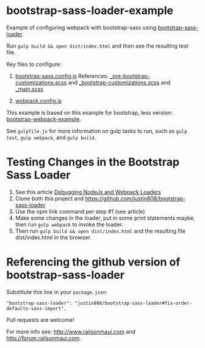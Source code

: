 bootstrap-sass-loader-example
=========================

Example of configuring webpack with bootstrap-sass using [bootstrap-sass-loader](https://github.com/shakacode/bootstrap-sass-loader).

Run `gulp build && open dist/index.html` and then see the resulting test file.

Key files to configure:

1. [bootstrap-sass.config.js](https://github.com/shakacode/bootstrap-sass-loader-example/blob/master/bootstrap-sass.config.js)
   References: [_pre-bootstrap-customizations.scss](https://github.com/justin808/bootstrap-sass-loader-example/blob/master/_pre-bootstrap-customizations.scss) 
   and [_bootstrap-customizations.scss](https://github.com/justin808/bootstrap-sass-loader-example/blob/master/_bootstrap-customizations.scss) and
   [_main.scss](https://github.com/justin808/bootstrap-sass-loader-example/blob/master/_main.scss)

2. [webpack.config.js](https://github.com/justin808/bootstrap-sass-loader-example/blob/master/webpack.config.js)

This example is based on this example for bootstrap, less version: [bootstrap-webpack-example](http://bline.github.io/bootstrap-webpack-example/).

See `gulpfile.js` for more information on gulp tasks to run, such as `gulp test`, `gulp webpack`, and `gulp build`.


Testing Changes in the Bootstrap Sass Loader
=======================================================
1. See this article [Debugging NodeJs and Webpack Loaders](http://forum.shakacode.com/t/debugging-nodejs-and-webpack-loaders/142)
2. Clone both this project and https://github.com/justin808/bootstrap-sass-loader
3. Use the npm link command per step #1 (see article)
4. Make some changes in the loader, put in some print statements maybe, then run `gulp webpack` to invoke the loader.
5. Then run `gulp build && open dist/index.html` and  the resulting file dist/index.html in the browser.

Referencing the github version of bootstrap-sass-loader
=======================================================
Substitute this line in your `package.json`:
 
    "bootstrap-sass-loader": "justin808/bootstrap-sass-loader#fix-order-defaults-sass-import",
 
 
 
 
Pull requests are welcome!

For more info see: http://www.railsonmaui.com and http://forum.railsonmaui.com.